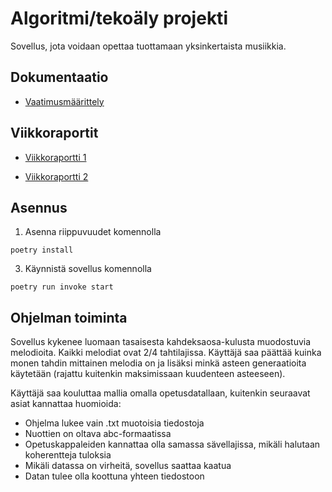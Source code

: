# Algoritmi/tekoäly projekti

Sovellus, jota voidaan opettaa tuottamaan yksinkertaista musiikkia.

## Dokumentaatio

- [Vaatimusmäärittely](https://github.com/codePercidae/algo_projekti/blob/main/documentation/requirement_spesification.md)

## Viikkoraportit

- [Viikkoraportti 1](https://github.com/codePercidae/algo_projekti/blob/main/documentation/Viikkorapotti_1.md)

- [Viikkoraportti 2](https://github.com/codePercidae/algo_projekti/blob/main/documentation/Viikkorapotti_2.md)

## Asennus

1. Asenna riippuvuudet komennolla
```
poetry install
```

3. Käynnistä sovellus komennolla
```
poetry run invoke start
```

## Ohjelman toiminta
Sovellus kykenee luomaan tasaisesta kahdeksaosa-kulusta muodostuvia
melodioita. Kaikki melodiat ovat 2/4 tahtilajissa. Käyttäjä saa
päättää kuinka monen tahdin mittainen melodia on ja lisäksi minkä
asteen generaatioita käytetään (rajattu kuitenkin maksimissaan kuudenteen
asteeseen).

Käyttäjä saa kouluttaa mallia omalla opetusdatallaan, kuitenkin seuraavat asiat kannattaa
huomioida:
- Ohjelma lukee vain .txt muotoisia tiedostoja
- Nuottien on oltava abc-formaatissa
- Opetuskappaleiden kannattaa olla samassa sävellajissa, mikäli halutaan koherentteja tuloksia
- Mikäli datassa on virheitä, sovellus saattaa kaatua
- Datan tulee olla koottuna yhteen tiedostoon
